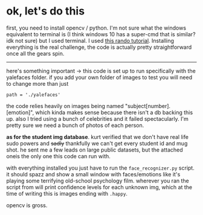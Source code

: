 # ok, let's do this

first, you need to install opencv / python. I'm not sure what the windows equivalent to terminal is (I think windows 10 has a super-cmd that is similar? idk not sure) but I used terminal. I used [this rando tutorial](http://www.mobileway.net/2015/02/14/install-opencv-for-python-on-mac-os-x/). Installing everything is the real challenge, the code is actually pretty straightforward once all the gears spin. 

---

here's something important -> this code is set up to run specifically with the yalefaces folder. if you add your own folder of images to test you will need to change more than just 
```
path = './yalefaces'
```

the code relies heavily on images being named "subject[number].[emotion]", which kinda makes sense because there isn't a db backing this up. also I tried using a bunch of celebrities and it failed spectacularly. I'm pretty sure we need a bunch of photos of each person.

**as for the student img database**. kurt verified that we don't have real life sudo powers and ~~sadly~~ thankfully we can't get every student id and mug shot. he sent me a few leads on large public datasets, but the attached oneis the only one this code can run with.

with everything installed you just have to run the `face_recognizer.py` script. it should spazz and show a small window with faces/emotions like it's playing some terrifying old-school psychology film. wherever you ran the script from will print confidence levels for each unknown img, which at the time of writing this is images ending with `.happy`.

opencv is gross.